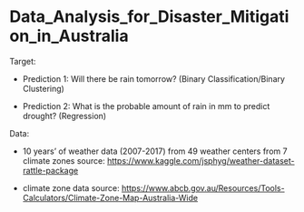 # Data_Analysis_for_Disaster_Mitigation_in_Australia

Target:

- Prediction 1: Will there be rain tomorrow? (Binary Classification/Binary Clustering)

- Prediction 2: What is the probable amount of rain in mm to predict drought? (Regression)

Data:

- 10 years’ of weather data (2007-2017) from 49 weather centers from 7 climate zones
source: https://www.kaggle.com/jsphyg/weather-dataset-rattle-package

- climate zone data
source: https://www.abcb.gov.au/Resources/Tools-Calculators/Climate-Zone-Map-Australia-Wide

